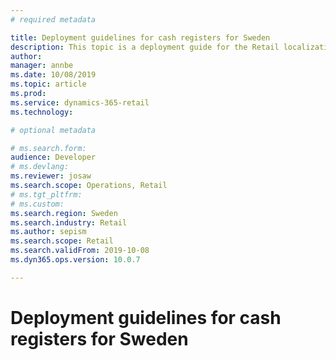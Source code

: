 ```yaml
---
# required metadata

title: Deployment guidelines for cash registers for Sweden
description: This topic is a deployment guide for the Retail localization for Sweden.
author: 
manager: annbe
ms.date: 10/08/2019
ms.topic: article
ms.prod: 
ms.service: dynamics-365-retail
ms.technology: 

# optional metadata

# ms.search.form:  
audience: Developer
# ms.devlang: 
ms.reviewer: josaw
ms.search.scope: Operations, Retail
# ms.tgt_pltfrm: 
# ms.custom: 
ms.search.region: Sweden
ms.search.industry: Retail
ms.author: sepism
ms.search.scope: Retail
ms.search.validFrom: 2019-10-08
ms.dyn365.ops.version: 10.0.7

---
```

# Deployment guidelines for cash registers for Sweden
